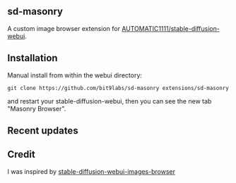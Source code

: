 ## sd-masonry

A custom image browser extension for [AUTOMATIC1111/stable-diffusion-webui](https://github.com/AUTOMATIC1111/stable-diffusion-webui).

## Installation

<!-- The extension can be installed directly from within the **Extensions** tab within the Webui. -->

Manual install from within the webui directory:

	git clone https://github.com/bit9labs/sd-masonry extensions/sd-masonry

and restart your stable-diffusion-webui, then you can see the new tab "Masonry Browser".

## Recent updates

## Credit
I was inspired by [stable-diffusion-webui-images-browser](https://github.com/AlUlkesh/stable-diffusion-webui-images-browser/)
